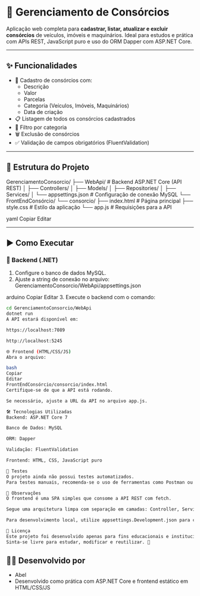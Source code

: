 # 🚗 Gerenciamento de Consórcios

Aplicação web completa para **cadastrar, listar, atualizar e excluir consórcios** de veículos, imóveis e maquinários. Ideal para estudos e prática com APIs REST, JavaScript puro e uso do ORM Dapper com ASP.NET Core.

---

## ✨ Funcionalidades

- 📝 Cadastro de consórcios com:
  - Descrição
  - Valor
  - Parcelas
  - Categoria (Veículos, Imóveis, Maquinários)
  - Data de criação
- 📋 Listagem de todos os consórcios cadastrados
- 🔎 Filtro por categoria
- 🗑️ Exclusão de consórcios
- ✅ Validação de campos obrigatórios (FluentValidation)

---

## 📁 Estrutura do Projeto

GerenciamentoConsorcio/
├── WebApi/ # Backend ASP.NET Core (API REST)
│ ├── Controllers/
│ ├── Models/
│ ├── Repositories/
│ ├── Services/
│ └── appsettings.json # Configuração de conexão MySQL
└── FrontEndConsórcio/
└── consorcio/
├── index.html # Página principal
├── style.css # Estilo da aplicação
└── app.js # Requisições para a API

yaml
Copiar
Editar

---

## ▶️ Como Executar

### 🔧 Backend (.NET)

1. Configure o banco de dados MySQL.
2. Ajuste a string de conexão no arquivo:
GerenciamentoConsorcio/WebApi/appsettings.json

arduino
Copiar
Editar
3. Execute o backend com o comando:
```bash
cd GerenciamentoConsorcio/WebApi
dotnet run
A API estará disponível em:

https://localhost:7089

http://localhost:5245

🌐 Frontend (HTML/CSS/JS)
Abra o arquivo:

bash
Copiar
Editar
FrontEndConsórcio/consorcio/index.html
Certifique-se de que a API está rodando.

Se necessário, ajuste a URL da API no arquivo app.js.

🛠️ Tecnologias Utilizadas
Backend: ASP.NET Core 7

Banco de Dados: MySQL

ORM: Dapper

Validação: FluentValidation

Frontend: HTML, CSS, JavaScript puro

🧪 Testes
O projeto ainda não possui testes automatizados.
Para testes manuais, recomenda-se o uso de ferramentas como Postman ou Insomnia.

📌 Observações
O frontend é uma SPA simples que consome a API REST com fetch.

Segue uma arquitetura limpa com separação em camadas: Controller, Service, Repository.

Para desenvolvimento local, utilize appsettings.Development.json para configurações.

📄 Licença
Este projeto foi desenvolvido apenas para fins educacionais e institucionais.
Sinta-se livre para estudar, modificar e reutilizar. 🚀

```
## 👨‍💻 Desenvolvido por
- Abel
- Desenvolvido como prática com ASP.NET Core e frontend estático em HTML/CSS/JS
